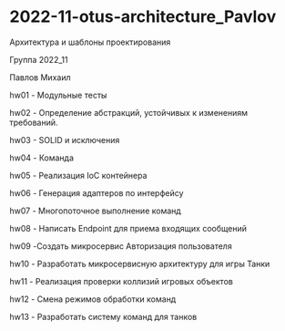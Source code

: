#  2022-11-otus-architecture_Pavlov

Архитектура и шаблоны проектирования

Группа 2022_11

Павлов Михаил

hw01 - Модульные тесты

hw02 -  Определение абстракций, устойчивых к изменениям требований.

hw03 - SOLID и исключения

hw04 - Команда

hw05 - Реализация IoC контейнера

hw06 - Генерация адаптеров по интерфейсу

hw07 - Многопоточное выполнение команд

hw08 - Написать Endpoint для приема входящих сообщений

hw09 -Создать микросервис Авторизация пользователя

hw10 - Разработать микросервисную архитектуру для игры Танки

hw11 - Реализация проверки коллизий игровых объектов

hw12 - Смена режимов обработки команд

hw13 - Разработать систему команд для танков
